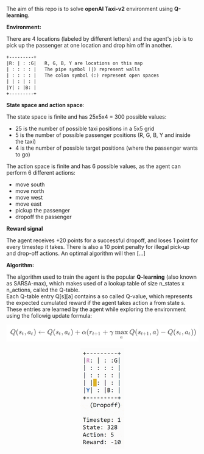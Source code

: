 The aim of this repo is to solve **openAI Taxi-v2** environment using **Q-learning**.

**Environment:**

There are 4 locations (labeled by different letters) and the agent's job is to pick up the passenger at one location and drop him off in another.

```
+---------+
|R: | : :G|   R, G, B, Y are locations on this map
| : : : : |   The pipe symbol (|) represent walls
| : : : : |   The colon symbol (:) represent open spaces
| | : | : |
|Y| : |B: |
+---------+ 
```

**State space and action space**:

The state space is finite and has 25x5x4 = 300 possible values:
- 25 is the number of possible taxi positions in a 5x5 grid
- 5 is the number of possible passenger positions (R, G, B, Y and inside the taxi)
- 4 is the number of possible target positions (where the passenger wants to go)

The action space is finite and has 6 possible values, as the agent can perform 6 different actions:
- move south
- move north
- move west
- move east
- pickup the passenger
- dropoff the passenger

**Reward signal**

The agent receives +20 points for a successful dropoff, and loses 1 point for every timestep it takes.
There is also a 10 point penalty for illegal pick-up and drop-off actions.
An optimal algorithm will then [...]

**Algorithm:**

The algorithm used to train the agent is the popular **Q-learning** (also known as SARSA-max), which makes used of a lookup table of size n_states x n_actions, called the Q-table.  
Each Q-table entry Q[s][a] contains a so called Q-value, which represents the expected cumulated reward if the agent takes action a from state s.  
These entries are learned by the agent while exploring the environment using the followig update formula:  

<p align="center">
  <img src="docs/Q_table_update_rule.png">
</p>

<p align="center">
  <img width="116" height="264" src="docs/random_play.gif">
</p>
